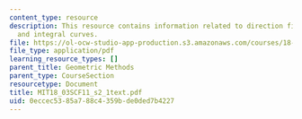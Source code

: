 ```yaml
---
content_type: resource
description: This resource contains information related to direction fields, isoclines,
  and integral curves.
file: https://ol-ocw-studio-app-production.s3.amazonaws.com/courses/18-03sc-differential-equations-fall-2011/0eccec5385a788c4359bde0ded7b4227_MIT18_03SCF11_s2_1text.pdf
file_type: application/pdf
learning_resource_types: []
parent_title: Geometric Methods
parent_type: CourseSection
resourcetype: Document
title: MIT18_03SCF11_s2_1text.pdf
uid: 0eccec53-85a7-88c4-359b-de0ded7b4227
---
```

